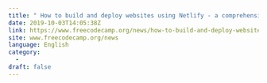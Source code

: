 ```yaml
---
title: " How to build and deploy websites using Netlify - a comprehensive tutorial "
date: 2019-10-03T14:05:38Z
link: https://www.freecodecamp.org/news/how-to-build-and-deploy-websites-using-netlify-a-comprehensive-tutorial/?utm_medium=RSS&utm_source=news.12bit.vn
site: www.freecodecamp.org/news
language: English
category:
  -   
draft: false
---
```

